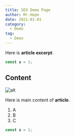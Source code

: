 ```yaml
---
title: SEO Demo Page
author: Mr.Hope
date: 2021-01-01
category:
  - Demo
tag:
  - Demo
---
```


Here is **article excerpt**.

```js
const a = 1;
```

<!-- more -->

## Content

![alt](/logo.png)

Here is main content of **article**.

1. A
1. B
1. C

```js
const a = 1;
```

